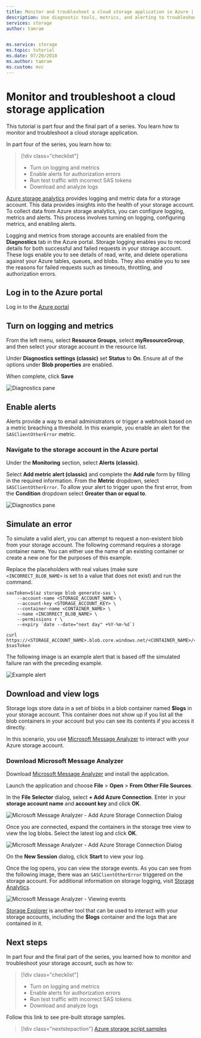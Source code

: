 ```yaml
---
title: Monitor and troubleshoot a cloud storage application in Azure | Microsoft Docs 
description: Use diagnostic tools, metrics, and alerting to troubleshoot and monitor a cloud application.
services: storage
author: tamram


ms.service: storage
ms.topic: tutorial
ms.date: 07/20/2018
ms.author: tamram
ms.custom: mvc
---
```


# Monitor and troubleshoot a cloud storage application

This tutorial is part four and the final part of a series. You learn how to monitor and troubleshoot a cloud storage application.

In part four of the series, you learn how to:

> [!div class="checklist"]
> * Turn on logging and metrics
> * Enable alerts for authorization errors
> * Run test traffic with incorrect SAS tokens
> * Download and analyze logs

[Azure storage analytics](../common/storage-analytics.md) provides logging and metric data for a storage account. This data provides insights into the health of your storage account. To collect data from Azure storage analytics, you can configure logging, metrics and alerts. This process involves turning on logging, configuring metrics, and enabling alerts.

Logging and metrics from storage accounts are enabled from the **Diagnostics** tab in the Azure portal. Storage logging enables you to record details for both successful and failed requests in your storage account. These logs enable you to see details of read, write, and delete operations against your Azure tables, queues, and blobs. They also enable you to see the reasons for failed requests such as timeouts, throttling, and authorization errors.

## Log in to the Azure portal

Log in to the [Azure portal](https://portal.azure.com)

## Turn on logging and metrics

From the left menu, select **Resource Groups**, select **myResourceGroup**, and then select your storage account in the resource list.

Under **Diagnostics settings (classic)** set **Status** to **On**. Ensure all of the options under **Blob properties** are enabled.

When complete, click **Save**

![Diagnostics pane](media/storage-monitor-troubleshoot-storage-application/enable-diagnostics.png)

## Enable alerts

Alerts provide a way to email administrators or trigger a webhook based on a metric breaching a threshold. In this example, you enable an alert for the `SASClientOtherError` metric.

### Navigate to the storage account in the Azure portal

Under the **Monitoring** section, select **Alerts (classic)**.

Select **Add metric alert (classic)** and complete the **Add rule** form by filling in the required information. From the **Metric** dropdown, select `SASClientOtherError`. To allow your alert to trigger upon the first error, from the **Condition** dropdown select **Greater than or equal to**.

![Diagnostics pane](media/storage-monitor-troubleshoot-storage-application/add-alert-rule.png)

## Simulate an error

To simulate a valid alert, you can attempt to request a non-existent blob from your storage account. The following command requires a storage container name. You can either use the name of an existing container or create a new one for the purposes of this example.

Replace the placeholders with real values (make sure `<INCORRECT_BLOB_NAME>` is set to a value that does not exist) and run the command.

```azurecli-interactive
sasToken=$(az storage blob generate-sas \
    --account-name <STORAGE_ACCOUNT_NAME> \
    --account-key <STORAGE_ACCOUNT_KEY> \
    --container-name <CONTAINER_NAME> \
    --name <INCORRECT_BLOB_NAME> \
    --permissions r \
    --expiry `date --date="next day" +%Y-%m-%d`)

curl https://<STORAGE_ACCOUNT_NAME>.blob.core.windows.net/<CONTAINER_NAME>/<INCORRECT_BLOB_NAME>?$sasToken
```

The following image is an example alert that is based off the simulated failure ran with the preceding example.

 ![Example alert](media/storage-monitor-troubleshoot-storage-application/email-alert.png)

## Download and view logs

Storage logs store data in a set of blobs in a blob container named **$logs** in your storage account. This container does not show up if you list all the blob containers in your account but you can see its contents if you access it directly.

In this scenario, you use [Microsoft Message Analyzer](https://technet.microsoft.com/library/jj649776.aspx) to interact with your Azure storage account.

### Download Microsoft Message Analyzer

Download [Microsoft Message Analyzer](https://www.microsoft.com/download/details.aspx?id=44226) and install the application.

Launch the application and choose **File** > **Open** > **From Other File Sources**.

In the **File Selector** dialog, select **+ Add Azure Connection**. Enter in your **storage account name** and **account key** and click **OK**.

![Microsoft Message Analyzer - Add Azure Storage Connection Dialog](media/storage-monitor-troubleshoot-storage-application/figure3.png)

Once you are connected, expand the containers in the storage tree view to view the log blobs. Select the latest log and click **OK**.

![Microsoft Message Analyzer - Add Azure Storage Connection Dialog](media/storage-monitor-troubleshoot-storage-application/figure4.png)

On the **New Session** dialog, click **Start** to view your log.

Once the log opens, you can view the storage events. As you can see from the following image, there was an `SASClientOtherError` triggered on the storage account. For additional information on storage logging, visit [Storage Analytics](../common/storage-analytics.md).

![Microsoft Message Analyzer - Viewing events](media/storage-monitor-troubleshoot-storage-application/figure5.png)

[Storage Explorer](https://azure.microsoft.com/features/storage-explorer/) is another tool that can be used to interact with your storage accounts, including the **$logs** container and the logs that are contained in it.

## Next steps

In part four and the final part of the series, you learned how to monitor and troubleshoot your storage account, such as how to:

> [!div class="checklist"]
> * Turn on logging and metrics
> * Enable alerts for authorization errors
> * Run test traffic with incorrect SAS tokens
> * Download and analyze logs

Follow this link to see pre-built storage samples.

> [!div class="nextstepaction"]
> [Azure storage script samples](storage-samples-blobs-cli.md)